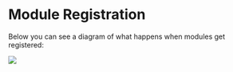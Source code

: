 # Module Registration

Below you can see a diagram of what happens when modules get registered:

![](https://coldbox.ortusbooks.com/content/images/ModulesRegistration.jpg)